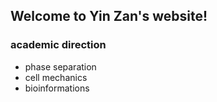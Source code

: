 ## Welcome to Yin Zan's website!
### academic direction
- phase separation
- cell mechanics
- bioinformations
